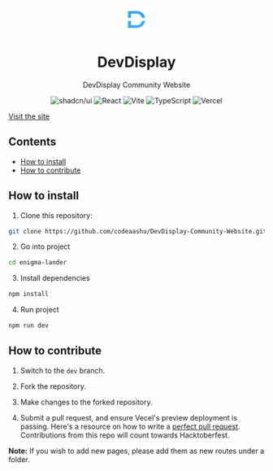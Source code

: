 <div align="center">
  <img src="src/assets/icon_trans.png" width="50" alt="Enigma Icon">
  <h1>DevDisplay</h1>
  <p>DevDisplay Community Website</p>
  <p>
    <img src="https://img.shields.io/badge/shadcn/ui-000000?style=for-the-badge&logo=shadcn/ui&logoColor=white" alt="shadcn/ui">
    <img src="https://img.shields.io/badge/react-%2320232a.svg?style=for-the-badge&logo=react&logoColor=%2361DAFB" alt="React">
    <img src="https://img.shields.io/badge/vite-%23646CFF.svg?style=for-the-badge&logo=vite&logoColor=white" alt="Vite">
    <img src="https://img.shields.io/badge/typescript-%23007ACC.svg?style=for-the-badge&logo=typescript&logoColor=white" alt="TypeScript">
    <img src="https://img.shields.io/badge/vercel-%23000000.svg?style=for-the-badge&logo=vercel&logoColor=white" alt="Vercel">
  </p>
</div>


<a href="https://mu-enigma.org" target="_blank">Visit the site</a>

## Contents
- [How to install](#how-to-install)
- [How to contribute](#how-to-contribute)

## How to install

1. Clone this repository:

```bash
git clone https://github.com/codeaashu/DevDisplay-Community-Website.git
```

2. Go into project

```bash
cd enigma-lander
```

3. Install dependencies

```bash
npm install
```

4. Run project

```bash
npm run dev
```

## How to contribute
1. Switch to the `dev` branch.

2. Fork the repository.

3. Make changes to the forked repository.

4. Submit a pull request, and ensure Vecel's preview deployment is passing. Here's a resource on how to write a <a href="https://github.blog/developer-skills/github/how-to-write-the-perfect-pull-request/" target="_blank">perfect pull request</a>. Contributions from this repo will count towards Hacktoberfest.

**Note:** If you wish to add new pages, please add them as new routes under a folder.  
